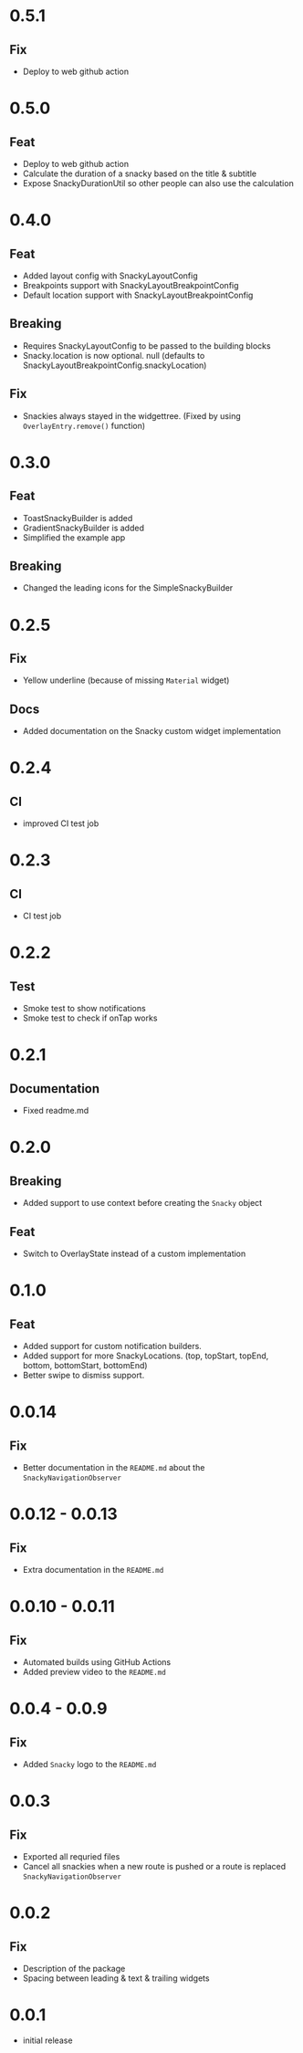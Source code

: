 # 0.5.1

## Fix

- Deploy to web github action

# 0.5.0

## Feat

- Deploy to web github action
- Calculate the duration of a snacky based on the title & subtitle
- Expose SnackyDurationUtil so other people can also use the calculation

# 0.4.0

## Feat

- Added layout config with SnackyLayoutConfig
- Breakpoints support with SnackyLayoutBreakpointConfig
- Default location support with SnackyLayoutBreakpointConfig

## Breaking

- Requires SnackyLayoutConfig to be passed to the building blocks
- Snacky.location is now optional. null (defaults to SnackyLayoutBreakpointConfig.snackyLocation)

## Fix

- Snackies always stayed in the widgettree. (Fixed by using `OverlayEntry.remove()` function)

# 0.3.0

## Feat

- ToastSnackyBuilder is added
- GradientSnackyBuilder is added
- Simplified the example app

## Breaking

- Changed the leading icons for the SimpleSnackyBuilder

# 0.2.5

## Fix

- Yellow underline (because of missing `Material` widget)

## Docs

- Added documentation on the Snacky custom widget implementation

# 0.2.4

## CI

- improved CI test job

# 0.2.3

## CI

- CI test job

# 0.2.2

## Test

- Smoke test to show notifications
- Smoke test to check if onTap works

# 0.2.1

## Documentation

- Fixed readme.md

# 0.2.0

## Breaking

- Added support to use context before creating the `Snacky` object

## Feat

- Switch to OverlayState instead of a custom implementation

# 0.1.0

## Feat

- Added support for custom notification builders.
- Added support for more SnackyLocations. (top, topStart, topEnd, bottom, bottomStart, bottomEnd)
- Better swipe to dismiss support.

# 0.0.14

## Fix

- Better documentation in the `README.md` about the `SnackyNavigationObserver`

# 0.0.12 - 0.0.13

## Fix

- Extra documentation in the `README.md`

# 0.0.10 - 0.0.11

## Fix

- Automated builds using GitHub Actions
- Added preview video to the `README.md`

# 0.0.4 - 0.0.9

## Fix

- Added `Snacky` logo to the `README.md`

# 0.0.3

## Fix

- Exported all requried files
- Cancel all snackies when a new route is pushed or a route is replaced `SnackyNavigationObserver`

# 0.0.2

## Fix

- Description of the package
- Spacing between leading & text & trailing widgets

# 0.0.1

- initial release

